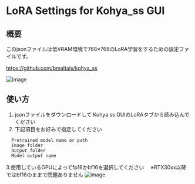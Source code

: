 # LoRA Settings for Kohya_ss GUI

## 概要
  このjsonファイルは低VRAM環境で768×768のLoRA学習をするための設定ファイルです。
  
  https://github.com/bmaltais/kohya_ss

  ![image](https://github.com/kotaooka/LoRASetting-Kohya_ss-GUI/assets/115392256/522b8052-310d-4f4a-a82b-8334895214e9)

## 使い方
  1. jsonファイルをダウンロードして Kohya ss GUIのLoRAタブから読み込んでください
  2. 下記項目をお好みで指定してください
  ```
    Pretrained model name or path
    Image folder
    Output folder
    Model output name
  ```
  3.使用しているGPUによってfp16かbf16を選択してください
  　※RTX30xx以降ではbf16のままで問題ありません
  ![image](https://github.com/kotaooka/LoRASetting-Kohya_ss-GUI/assets/115392256/a9146e3a-fd6a-48fc-9737-665608526eec)
